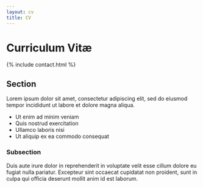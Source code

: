 ```yaml
---
layout: cv
title: CV
---
```


# Curriculum Vitæ

{% include contact.html %}

## Section

Lorem ipsum dolor sit amet, consectetur adipiscing elit, sed do eiusmod tempor incididunt ut labore et dolore magna aliqua.

* Ut enim ad minim veniam
* Quis nostrud exercitation
* Ullamco laboris nisi
* Ut aliquip ex ea commodo consequat

### Subsection

Duis aute irure dolor in reprehenderit in voluptate velit esse cillum dolore eu fugiat nulla pariatur. Excepteur sint occaecat cupidatat non proident, sunt in culpa qui officia deserunt mollit anim id est laborum.